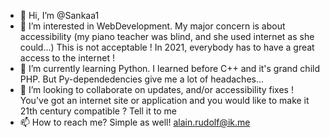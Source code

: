 - 👋 Hi, I’m @Sankaa1
- 👀 I’m interested in WebDevelopment. My major concern is about accessibility (my piano teacher was blind, and she used internet as she could...) This is not acceptable ! In 2021, everybody has to have a great access to the internet !
- 🌱 I’m currently learning Python. I learned before C++ and it's grand child PHP. But Py-dependedencies give me a lot of headaches...
- 💞️ I’m looking to collaborate on updates, and/or accessibility fixes ! You've got an internet site or application and you would like to make it 21th century compatible ? Tell it to me
- 📫 How to reach me? Simple as well! alain.rudolf@ik.me

<!---
Sankaa1/Sankaa1 is a ✨ special ✨ repository because its `README.md` (this file) appears on your GitHub profile.
You can click the Preview link to take a look at your changes.
--->
